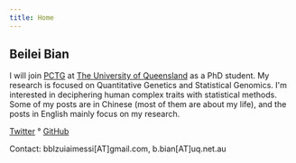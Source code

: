 ```yaml
---
title: Home
---
```


## Beilei Bian

I will join [PCTG](http://cnsgenomics.com/index.html) at [The University of Queensland](https://www.uq.edu.au/) as a PhD student. My research is focused on Quantitative Genetics and Statistical Genomics. I'm interested in deciphering human complex traits with statistical methods. Some of my posts are in Chinese (most of them are about my life), and the posts in English mainly focus on my research.

[Twitter](https://twitter.com/BeileiBian) ° [GitHub](https://github.com/tomatoiscoding)

Contact: bblzuiaimessi[AT]gmail.com, b.bian[AT]uq.net.au